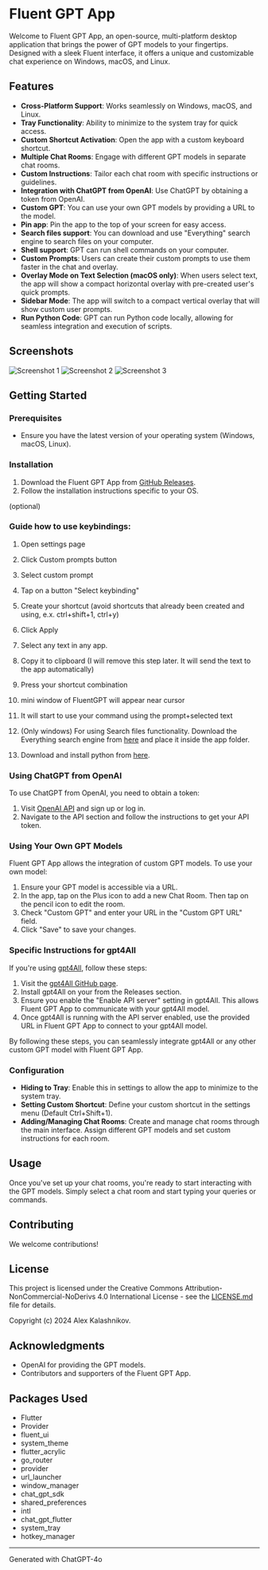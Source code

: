 # Fluent GPT App

Welcome to Fluent GPT App, an open-source, multi-platform desktop application that brings the power of GPT models to your fingertips. Designed with a sleek Fluent interface, it offers a unique and customizable chat experience on Windows, macOS, and Linux.

## Features

- **Cross-Platform Support**: Works seamlessly on Windows, macOS, and Linux.
- **Tray Functionality**: Ability to minimize to the system tray for quick access.
- **Custom Shortcut Activation**: Open the app with a custom keyboard shortcut.
- **Multiple Chat Rooms**: Engage with different GPT models in separate chat rooms.
- **Custom Instructions**: Tailor each chat room with specific instructions or guidelines.
- **Integration with ChatGPT from OpenAI**: Use ChatGPT by obtaining a token from OpenAI.
- **Custom GPT**: You can use your own GPT models by providing a URL to the model. 
- **Pin app**: Pin the app to the top of your screen for easy access.
- **Search files support**: You can download and use "Everything" search engine to search files on your computer.
- **Shell support**: GPT can run shell commands on your computer.
- **Custom Prompts**: Users can create their custom prompts to use them faster in the chat and overlay.
- **Overlay Mode on Text Selection (macOS only)**: When users select text, the app will show a compact horizontal overlay with pre-created user's quick prompts.
- **Sidebar Mode**: The app will switch to a compact vertical overlay that will show custom user prompts.
- **Run Python Code**: GPT can run Python code locally, allowing for seamless integration and execution of scripts.

## Screenshots

![Screenshot 1](1.png)
![Screenshot 2](2.png)
![Screenshot 3](3.png)

## Getting Started

### Prerequisites

- Ensure you have the latest version of your operating system (Windows, macOS, Linux).

### Installation

1. Download the Fluent GPT App from [GitHub Releases](#).
2. Follow the installation instructions specific to your OS.

(optional)

### Guide how to use keybindings:
1. Open settings page
2. Click Custom prompts button
3. Select custom prompt
4. Tap on a button "Select keybinding"
5. Create your shortcut (avoid shortcuts that already been created and using, e.x. ctrl+shift+1, ctrl+y)
6. Click Apply
7. Select any text in any app.
8. Copy it to clipboard (I will remove this step later. It will send the text to the app automatically)
9. Press your shortcut combination
10. mini window of FluentGPT will appear near cursor
11. It will start to use your command using the prompt+selected text


3. (Only windows) For using Search files functionality. Download the Everything search engine from [here](https://www.voidtools.com/support/everything/command_line_interface/) and place it inside the app folder.
4. Download and install python from [here](https://www.python.org/downloads/).

### Using ChatGPT from OpenAI

To use ChatGPT from OpenAI, you need to obtain a token:

1. Visit [OpenAI API](https://beta.openai.com/signup/) and sign up or log in.
2. Navigate to the API section and follow the instructions to get your API token.

### Using Your Own GPT Models

Fluent GPT App allows the integration of custom GPT models. To use your own model:

1. Ensure your GPT model is accessible via a URL.
2. In the app, tap on the Plus icon to add a new Chat Room. Then tap on the pencil icon to edit the room.
3. Check "Custom GPT" and enter your URL in the "Custom GPT URL" field.
4. Click "Save" to save your changes.

### Specific Instructions for gpt4All

If you're using [gpt4All](https://github.com/nomic-ai/gpt4all), follow these steps:

1. Visit the [gpt4All GitHub page](https://github.com/nomic-ai/gpt4all).
2. Install gpt4All on your from the Releases section.
3. Ensure you enable the "Enable API server" setting in gpt4All. This allows Fluent GPT App to communicate with your gpt4All model.
4. Once gpt4All is running with the API server enabled, use the provided URL in Fluent GPT App to connect to your gpt4All model.

By following these steps, you can seamlessly integrate gpt4All or any other custom GPT model with Fluent GPT App.

### Configuration

- **Hiding to Tray**: Enable this in settings to allow the app to minimize to the system tray.
- **Setting Custom Shortcut**: Define your custom shortcut in the settings menu (Default Ctrl+Shift+1).
- **Adding/Managing Chat Rooms**: Create and manage chat rooms through the main interface. Assign different GPT models and set custom instructions for each room.

## Usage

Once you've set up your chat rooms, you're ready to start interacting with the GPT models. Simply select a chat room and start typing your queries or commands.

## Contributing

We welcome contributions!

## License

This project is licensed under the Creative Commons Attribution-NonCommercial-NoDerivs 4.0 International License - see the [LICENSE.md](LICENSE.md) file for details.

Copyright (c) 2024 Alex Kalashnikov.

## Acknowledgments

- OpenAI for providing the GPT models.
- Contributors and supporters of the Fluent GPT App.

## Packages Used
- Flutter
- Provider
- fluent_ui
- system_theme
- flutter_acrylic
- go_router
- provider
- url_launcher
- window_manager
- chat_gpt_sdk
- shared_preferences
- intl
- chat_gpt_flutter
- system_tray
- hotkey_manager

---
Generated with ChatGPT-4o
